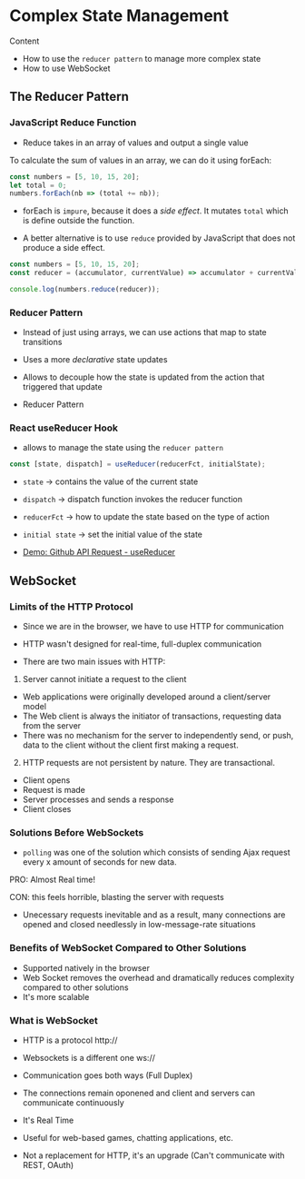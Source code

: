 # Complex State Management

Content

- How to use the `reducer pattern` to manage more complex state
- How to use WebSocket

## The Reducer Pattern

### JavaScript Reduce Function

- Reduce takes in an array of values and output a single value

To calculate the sum of values in an array, we can do it using forEach:

```js
const numbers = [5, 10, 15, 20];
let total = 0;
numbers.forEach(nb => (total += nb));
```

- forEach is `impure`, because it does a _side effect_. It mutates `total` which is define outside the function.

- A better alternative is to use `reduce` provided by JavaScript that does not produce a side effect.

```js
const numbers = [5, 10, 15, 20];
const reducer = (accumulator, currentValue) => accumulator + currentValue;

console.log(numbers.reduce(reducer));
```

### Reducer Pattern

- Instead of just using arrays, we can use actions that map to state transitions
- Uses a more _declarative_ state updates
- Allows to decouple how the state is updated from the action that triggered that update

- Reducer Pattern

### React useReducer Hook

- allows to manage the state using the `reducer pattern`

```js
const [state, dispatch] = useReducer(reducerFct, initialState);
```

- `state` -> contains the value of the current state
- `dispatch` -> dispatch function invokes the reducer function
- `reducerFct` -> how to update the state based on the type of action
- `initial state` -> set the initial value of the state

- [Demo: Github API Request - useReducer](https://codesandbox.io/s/usereducer-axios-request-nfyn3)

## WebSocket

### Limits of the HTTP Protocol

- Since we are in the browser, we have to use HTTP for communication

- HTTP wasn't designed for real-time, full-duplex communication

- There are two main issues with HTTP:

1. Server cannot initiate a request to the client

- Web applications were originally developed around a client/server model
- The Web client is always the initiator of transactions, requesting data from the server
- There was no mechanism for the server to independently send, or push, data to the client without the client first making a request.

2. HTTP requests are not persistent by nature. They are transactional.

- Client opens
- Request is made
- Server processes and sends a response
- Client closes

### Solutions Before WebSockets

- `polling` was one of the solution which consists of sending Ajax request every x amount of seconds for new data.

PRO: Almost Real time!

CON: this feels horrible, blasting the server with requests

- Unecessary requests inevitable and as a result, many connections are opened and closed needlessly in low-message-rate situations

### Benefits of WebSocket Compared to Other Solutions

- Supported natively in the browser
- Web Socket removes the overhead and dramatically reduces complexity compared to other solutions
- It's more scalable

### What is WebSocket

- HTTP is a protocol http://
- Websockets is a different one ws://

- Communication goes both ways (Full Duplex)
- The connections remain oponened and client and servers can communicate continuously
- It's Real Time
- Useful for web-based games, chatting applications, etc.
- Not a replacement for HTTP, it's an upgrade (Can't communicate with REST, OAuth)
